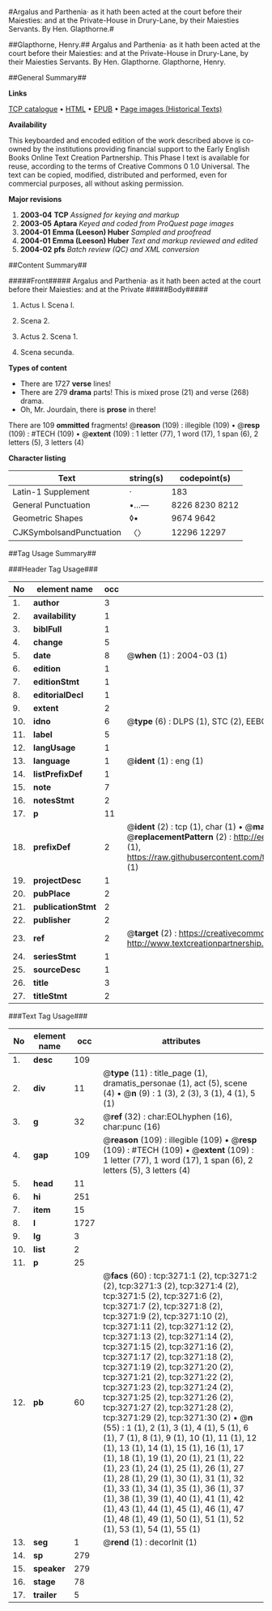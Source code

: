 #Argalus and Parthenia· as it hath been acted at the court before their Maiesties: and at the Private-House in Drury-Lane, by their Maiesties Servants. By Hen. Glapthorne.#

##Glapthorne, Henry.##
Argalus and Parthenia· as it hath been acted at the court before their Maiesties: and at the Private-House in Drury-Lane, by their Maiesties Servants. By Hen. Glapthorne.
Glapthorne, Henry.

##General Summary##

**Links**

[TCP catalogue](http://www.ota.ox.ac.uk/tcp/)  • 
[HTML](http://tei.it.ox.ac.uk/tcp/Texts-HTML/free/A01/A01772.html)  • 
[EPUB](http://tei.it.ox.ac.uk/tcp/Texts-EPUB/free/A01/A01772.epub) • 
[Page images (Historical Texts)](https://data.historicaltexts.jisc.ac.uk/view?pubId=eebo-99838881e&pageId=eebo-99838881e-3271-1)

**Availability**

This keyboarded and encoded edition of the
	       work described above is co-owned by the institutions
	       providing financial support to the Early English Books
	       Online Text Creation Partnership. This Phase I text is
	       available for reuse, according to the terms of Creative
	       Commons 0 1.0 Universal. The text can be copied,
	       modified, distributed and performed, even for
	       commercial purposes, all without asking permission.

**Major revisions**

1. __2003-04__ __TCP__ *Assigned for keying and markup*
1. __2003-05__ __Aptara__ *Keyed and coded from ProQuest page images*
1. __2004-01__ __Emma (Leeson) Huber__ *Sampled and proofread*
1. __2004-01__ __Emma (Leeson) Huber__ *Text and markup reviewed and edited*
1. __2004-02__ __pfs__ *Batch review (QC) and XML conversion*

##Content Summary##

#####Front#####
Argalus and Parthenia· as it hath been acted at the court before their Maiesties: and at the Private
#####Body#####

1. Actus I. Scena I.

1. Scena 2.

1. Actus 2. Scena 1.

1. Scena secunda.

**Types of content**

  * There are 1727 **verse** lines!
  * There are 279 **drama** parts! This is mixed prose (21) and verse (268) drama.
  * Oh, Mr. Jourdain, there is **prose** in there!

There are 109 **ommitted** fragments! 
 @__reason__ (109) : illegible (109)  •  @__resp__ (109) : #TECH (109)  •  @__extent__ (109) : 1 letter (77), 1 word (17), 1 span (6), 2 letters (5), 3 letters (4)

**Character listing**


|Text|string(s)|codepoint(s)|
|---|---|---|
|Latin-1 Supplement|·|183|
|General Punctuation|•…—|8226 8230 8212|
|Geometric Shapes|◊▪|9674 9642|
|CJKSymbolsandPunctuation|〈〉|12296 12297|

##Tag Usage Summary##

###Header Tag Usage###

|No|element name|occ|attributes|
|---|---|---|---|
|1.|__author__|3||
|2.|__availability__|1||
|3.|__biblFull__|1||
|4.|__change__|5||
|5.|__date__|8| @__when__ (1) : 2004-03 (1)|
|6.|__edition__|1||
|7.|__editionStmt__|1||
|8.|__editorialDecl__|1||
|9.|__extent__|2||
|10.|__idno__|6| @__type__ (6) : DLPS (1), STC (2), EEBO-CITATION (1), PROQUEST (1), VID (1)|
|11.|__label__|5||
|12.|__langUsage__|1||
|13.|__language__|1| @__ident__ (1) : eng (1)|
|14.|__listPrefixDef__|1||
|15.|__note__|7||
|16.|__notesStmt__|2||
|17.|__p__|11||
|18.|__prefixDef__|2| @__ident__ (2) : tcp (1), char (1)  •  @__matchPattern__ (2) : ([0-9\-]+):([0-9IVX]+) (1), (.+) (1)  •  @__replacementPattern__ (2) : http://eebo.chadwyck.com/downloadtiff?vid=$1&page=$2 (1), https://raw.githubusercontent.com/textcreationpartnership/Texts/master/tcpchars.xml#$1 (1)|
|19.|__projectDesc__|1||
|20.|__pubPlace__|2||
|21.|__publicationStmt__|2||
|22.|__publisher__|2||
|23.|__ref__|2| @__target__ (2) : https://creativecommons.org/publicdomain/zero/1.0/ (1), http://www.textcreationpartnership.org/docs/. (1)|
|24.|__seriesStmt__|1||
|25.|__sourceDesc__|1||
|26.|__title__|3||
|27.|__titleStmt__|2||


###Text Tag Usage###

|No|element name|occ|attributes|
|---|---|---|---|
|1.|__desc__|109||
|2.|__div__|11| @__type__ (11) : title_page (1), dramatis_personae (1), act (5), scene (4)  •  @__n__ (9) : 1 (3), 2 (3), 3 (1), 4 (1), 5 (1)|
|3.|__g__|32| @__ref__ (32) : char:EOLhyphen (16), char:punc (16)|
|4.|__gap__|109| @__reason__ (109) : illegible (109)  •  @__resp__ (109) : #TECH (109)  •  @__extent__ (109) : 1 letter (77), 1 word (17), 1 span (6), 2 letters (5), 3 letters (4)|
|5.|__head__|11||
|6.|__hi__|251||
|7.|__item__|15||
|8.|__l__|1727||
|9.|__lg__|3||
|10.|__list__|2||
|11.|__p__|25||
|12.|__pb__|60| @__facs__ (60) : tcp:3271:1 (2), tcp:3271:2 (2), tcp:3271:3 (2), tcp:3271:4 (2), tcp:3271:5 (2), tcp:3271:6 (2), tcp:3271:7 (2), tcp:3271:8 (2), tcp:3271:9 (2), tcp:3271:10 (2), tcp:3271:11 (2), tcp:3271:12 (2), tcp:3271:13 (2), tcp:3271:14 (2), tcp:3271:15 (2), tcp:3271:16 (2), tcp:3271:17 (2), tcp:3271:18 (2), tcp:3271:19 (2), tcp:3271:20 (2), tcp:3271:21 (2), tcp:3271:22 (2), tcp:3271:23 (2), tcp:3271:24 (2), tcp:3271:25 (2), tcp:3271:26 (2), tcp:3271:27 (2), tcp:3271:28 (2), tcp:3271:29 (2), tcp:3271:30 (2)  •  @__n__ (55) : 1 (1), 2 (1), 3 (1), 4 (1), 5 (1), 6 (1), 7 (1), 8 (1), 9 (1), 10 (1), 11 (1), 12 (1), 13 (1), 14 (1), 15 (1), 16 (1), 17 (1), 18 (1), 19 (1), 20 (1), 21 (1), 22 (1), 23 (1), 24 (1), 25 (1), 26 (1), 27 (1), 28 (1), 29 (1), 30 (1), 31 (1), 32 (1), 33 (1), 34 (1), 35 (1), 36 (1), 37 (1), 38 (1), 39 (1), 40 (1), 41 (1), 42 (1), 43 (1), 44 (1), 45 (1), 46 (1), 47 (1), 48 (1), 49 (1), 50 (1), 51 (1), 52 (1), 53 (1), 54 (1), 55 (1)|
|13.|__seg__|1| @__rend__ (1) : decorInit (1)|
|14.|__sp__|279||
|15.|__speaker__|279||
|16.|__stage__|78||
|17.|__trailer__|5||
